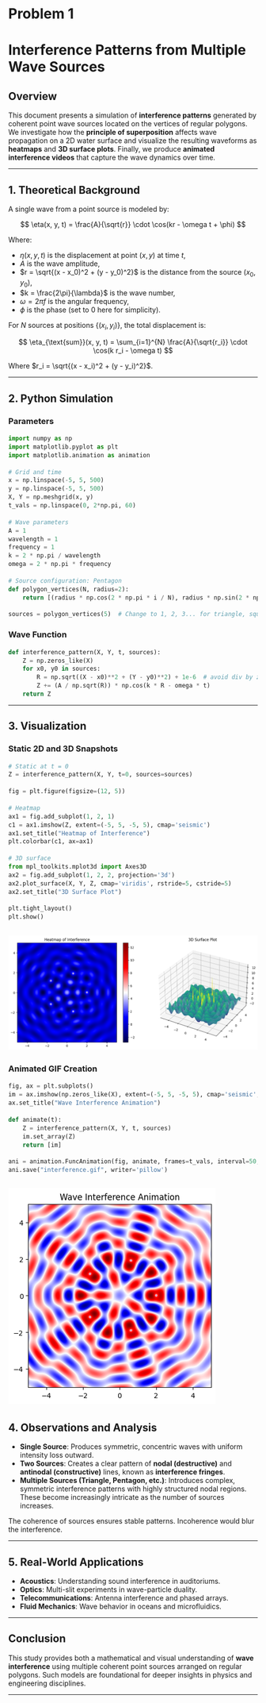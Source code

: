 # Problem 1


#  Interference Patterns from Multiple Wave Sources

## Overview

This document presents a simulation of **interference patterns** generated by coherent point wave sources located on the vertices of regular polygons. We investigate how the **principle of superposition** affects wave propagation on a 2D water surface and visualize the resulting waveforms as **heatmaps** and **3D surface plots**. Finally, we produce **animated interference videos** that capture the wave dynamics over time.

---

## 1. Theoretical Background

A single wave from a point source is modeled by:

$$
\eta(x, y, t) = \frac{A}{\sqrt{r}} \cdot \cos(kr - \omega t + \phi)
$$

Where:
- $\eta(x, y, t)$ is the displacement at point $(x, y)$ at time $t$,
- $A$ is the wave amplitude,
- $r = \sqrt{(x - x_0)^2 + (y - y_0)^2}$ is the distance from the source $(x_0, y_0)$,
- $k = \frac{2\pi}{\lambda}$ is the wave number,
- $\omega = 2\pi f$ is the angular frequency,
- $\phi$ is the phase (set to 0 here for simplicity).

For $N$ sources at positions $\{(x_i, y_i)\}$, the total displacement is:

$$
\eta_{\text{sum}}(x, y, t) = \sum_{i=1}^{N} \frac{A}{\sqrt{r_i}} \cdot \cos(k r_i - \omega t)
$$

Where $r_i = \sqrt{(x - x_i)^2 + (y - y_i)^2}$.

---

## 2. Python Simulation

### Parameters

```python
import numpy as np
import matplotlib.pyplot as plt
import matplotlib.animation as animation

# Grid and time
x = np.linspace(-5, 5, 500)
y = np.linspace(-5, 5, 500)
X, Y = np.meshgrid(x, y)
t_vals = np.linspace(0, 2*np.pi, 60)

# Wave parameters
A = 1
wavelength = 1
frequency = 1
k = 2 * np.pi / wavelength
omega = 2 * np.pi * frequency

# Source configuration: Pentagon
def polygon_vertices(N, radius=2):
    return [(radius * np.cos(2 * np.pi * i / N), radius * np.sin(2 * np.pi * i / N)) for i in range(N)]

sources = polygon_vertices(5)  # Change to 1, 2, 3... for triangle, square, etc.
```

### Wave Function

```python
def interference_pattern(X, Y, t, sources):
    Z = np.zeros_like(X)
    for x0, y0 in sources:
        R = np.sqrt((X - x0)**2 + (Y - y0)**2) + 1e-6  # avoid div by zero
        Z += (A / np.sqrt(R)) * np.cos(k * R - omega * t)
    return Z
```

---

## 3. Visualization

### Static 2D and 3D Snapshots

```python
# Static at t = 0
Z = interference_pattern(X, Y, t=0, sources=sources)

fig = plt.figure(figsize=(12, 5))

# Heatmap
ax1 = fig.add_subplot(1, 2, 1)
c1 = ax1.imshow(Z, extent=(-5, 5, -5, 5), cmap='seismic')
ax1.set_title("Heatmap of Interference")
plt.colorbar(c1, ax=ax1)

# 3D surface
from mpl_toolkits.mplot3d import Axes3D
ax2 = fig.add_subplot(1, 2, 2, projection='3d')
ax2.plot_surface(X, Y, Z, cmap='viridis', rstride=5, cstride=5)
ax2.set_title("3D Surface Plot")

plt.tight_layout()
plt.show()
```
![alt text](image.png)
---

### Animated GIF Creation

```python
fig, ax = plt.subplots()
im = ax.imshow(np.zeros_like(X), extent=(-5, 5, -5, 5), cmap='seismic', vmin=-3, vmax=3)
ax.set_title("Wave Interference Animation")

def animate(t):
    Z = interference_pattern(X, Y, t, sources)
    im.set_array(Z)
    return [im]

ani = animation.FuncAnimation(fig, animate, frames=t_vals, interval=50, blit=True)
ani.save("interference.gif", writer='pillow')
```
![alt text](image-1.png)
---

## 4. Observations and Analysis

- **Single Source**: Produces symmetric, concentric waves with uniform intensity loss outward.
- **Two Sources**: Creates a clear pattern of **nodal (destructive)** and **antinodal (constructive)** lines, known as **interference fringes**.
- **Multiple Sources (Triangle, Pentagon, etc.)**: Introduces complex, symmetric interference patterns with highly structured nodal regions. These become increasingly intricate as the number of sources increases.

The coherence of sources ensures stable patterns. Incoherence would blur the interference.

---

## 5. Real-World Applications

- **Acoustics**: Understanding sound interference in auditoriums.
- **Optics**: Multi-slit experiments in wave-particle duality.
- **Telecommunications**: Antenna interference and phased arrays.
- **Fluid Mechanics**: Wave behavior in oceans and microfluidics.

---

##  Conclusion

This study provides both a mathematical and visual understanding of **wave interference** using multiple coherent point sources arranged on regular polygons. Such models are foundational for deeper insights in physics and engineering disciplines.

---
